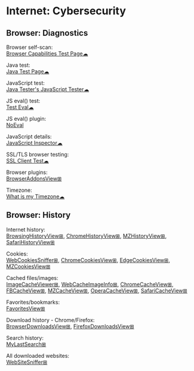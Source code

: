 # Internet: Cybersecurity

## Browser: Diagnostics

Browser self-scan:  
[Browser Capabilities Test Page☁](https://www.cyscape.com/showbrow.asp)

Java test:  
[Java Test Page☁](https://www.math.uh.edu/mathonline/JavaTest/JavaTestPage.htm)

JavaScript test:  
[Java Tester's JavaScript Tester☁](https://javatester.org/javascript.html)

JS eval() test:  
[Test Eval☁](https://webbrowsertools.com/test-eval/)

JS eval() plugin:  
[NoEval](https://mybrowseraddon.com/noeval.html)

JavaScript details:  
[JavaScript Inspector☁](https://webbrowsertools.com/javascript/)

SSL/TLS browser testing:  
[SSL Client Test☁](https://clienttest.ssllabs.com:8443/ssltest/viewMyClient.html)

Browser plugins:  
[BrowserAddonsView⊞](https://www.nirsoft.net/utils/web_browser_addons_view.html)

Timezone:  
[What is my Timezone☁](https://webbrowsertools.com/timezone/)

## Browser: History

Internet history:  
[BrowsingHistoryView⊞](https://www.nirsoft.net/utils/browsing_history_view.html),
[ChromeHistoryView⊞](https://www.nirsoft.net/utils/chrome_history_view.html),
[MZHistoryView⊞](https://www.nirsoft.net/utils/mozilla_history_view.html),
[SafariHistoryView⊞](https://www.nirsoft.net/utils/safari_history_view.html)

Cookies:  
[WebCookiesSniffer⊞](https://www.nirsoft.net/utils/web_cookies_sniffer.html),
[ChromeCookiesView⊞](https://www.nirsoft.net/utils/chrome_cookies_view.html),
[EdgeCookiesView⊞](https://www.nirsoft.net/utils/edge_cookies_view.html),
[MZCookiesView⊞](https://www.nirsoft.net/utils/mzcv.html)

Cached files/images:  
[ImageCacheViewer⊞](https://www.nirsoft.net/utils/image_cache_viewer.html),
[WebCacheImageInfo⊞](https://www.nirsoft.net/utils/web_cache_image_info.html),
[ChromeCacheView⊞](https://www.nirsoft.net/utils/chrome_cache_view.html),
[FBCacheView⊞](https://www.nirsoft.net/utils/facebook_cache_viewer.html),
[MZCacheView⊞](https://www.nirsoft.net/utils/mozilla_cache_viewer.html),
[OperaCacheView⊞](https://www.nirsoft.net/utils/opera_cache_view.html),
[SafariCacheView⊞](https://www.nirsoft.net/utils/safari_cache_view.html)

Favorites/bookmarks:  
[FavoritesView⊞](https://www.nirsoft.net/utils/faview.html)

Download history - Chrome/Firefox:  
[BrowserDownloadsView⊞](https://www.nirsoft.net/utils/web_browser_downloads_view.html),
[FirefoxDownloadsView⊞](https://www.nirsoft.net/utils/firefox_downloads_view.html)

Search history:  
[MyLastSearch⊞](https://www.nirsoft.net/utils/my_last_search.html)

All downloaded websites:  
[WebSiteSniffer⊞](https://www.nirsoft.net/utils/web_site_sniffer.html)
